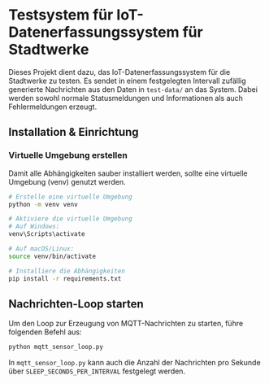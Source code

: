 # Testsystem für IoT-Datenerfassungssystem für Stadtwerke

Dieses Projekt dient dazu, das IoT-Datenerfassungssystem für die Stadtwerke zu testen. Es sendet in einem festgelegten Intervall zufällig generierte Nachrichten aus den Daten in `test-data/` an das System. Dabei werden sowohl normale Statusmeldungen und Informationen als auch Fehlermeldungen erzeugt.

##  Installation & Einrichtung

### Virtuelle Umgebung erstellen
Damit alle Abhängigkeiten sauber installiert werden, sollte eine virtuelle Umgebung (venv) genutzt werden.

```bash
# Erstelle eine virtuelle Umgebung
python -m venv venv  

# Aktiviere die virtuelle Umgebung 
# Auf Windows:
venv\Scripts\activate  

# Auf macOS/Linux:
source venv/bin/activate  

# Installiere die Abhängigkeiten 
pip install -r requirements.txt
```

## Nachrichten-Loop starten

Um den Loop zur Erzeugung von MQTT-Nachrichten zu starten, führe folgenden Befehl aus:

```bash
python mqtt_sensor_loop.py
```

In `mqtt_sensor_loop.py` kann auch die Anzahl der Nachrichten pro Sekunde über `SLEEP_SECONDS_PER_INTERVAL` festgelegt werden.
